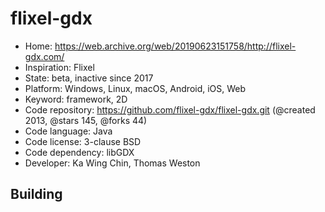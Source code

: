 # flixel-gdx

- Home: https://web.archive.org/web/20190623151758/http://flixel-gdx.com/
- Inspiration: Flixel
- State: beta, inactive since 2017
- Platform: Windows, Linux, macOS, Android, iOS, Web
- Keyword: framework, 2D
- Code repository: https://github.com/flixel-gdx/flixel-gdx.git (@created 2013, @stars 145, @forks 44)
- Code language: Java
- Code license: 3-clause BSD
- Code dependency: libGDX
- Developer: Ka Wing Chin, Thomas Weston

## Building

